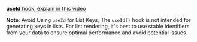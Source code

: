 [**useId** hook, explain in this video](https://youtu.be/_vwCKV7f_eA?si=V-ddfKtxRqN4N8iR&t=47)



**Note**: Avoid Using `useId` for List Keys, The `useId()` hook is not intended for generating keys in lists. For list rendering, it's best to use stable identifiers from your data to ensure optimal performance and avoid potential issues.
